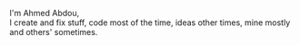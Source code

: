 I'm Ahmed Abdou, 	
I create and fix stuff, code most of the time, ideas other times, mine mostly and others' sometimes.
